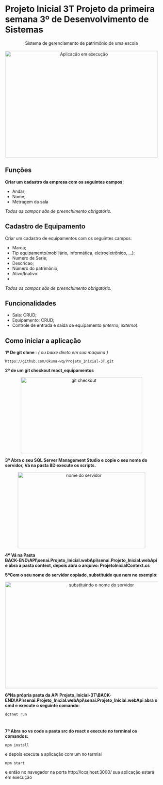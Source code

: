 
 
# Projeto Inicial 3T Projeto da primeira semana 3º de Desenvolvimento de Sistemas 

<div align=center> 
Sistema de gerenciamento de patrimônio de uma escola
</div> 

<br>

<div align=center> 
 <img   alt="Aplicação em execução" height="350" width="100%" src="https://imgur.com/6AHjsi7.gif">  
</div> 

## Funções  
**Criar um cadastro da empresa com os seguintes campos:** 
- Andar; 
- Nome; 
- Metragem da sala 

 *Todos os campos são de preenchimento obrigatório.* 

## Cadastro de Equipamento  
Criar um cadastro de equipamentos com os seguintes campos: 
- Marca; 
-  Tip equipamento(mobiliário, informática, eletroeletrônico, ...); 
- Numero de Serie;
-  Descricao; 
- Número do patrimônio; 
-  Ativo/Inativo 
- 
 *Todos os campos são de preenchimento obrigatório.*  

## Funcionalidades  
- Sala: CRUD; 
- Equipamento: CRUD;
 - Controle de entrada e saída de equipamento *(interno, externo).*
 

## Como iniciar a aplicação
**1º De git clone :** *( ou baixe direto em sua maquina )*

    https://github.com/Okuma-wq/Projeto_Inicial-3T.git 


**2º de um git checkout react_equipamentos** 
 
 
<div align=center> 
<img   alt="git checkout" height="250" width="400" src="https://imgur.com/pKX2dhX.png">  
</div> 

**3º Abra o seu SQL Server Management Studio  e copie o seu nome do servidor, Vá  na pasta BD execute os scripts.**

<div align=center> 
<img   alt="nome do servidor" height="250" width="420" src="https://imgur.com/tZrcvzw.png">  
</div> 

**4º Vá na Pasta  
BACK-END\API\senai.Projeto_Inicial.webApi\senai.Projeto_Inicial.webApi
e abra a pasta context, depois abra o arquivo: ProjetoInicialContext.cs**

**5ºCom o seu nome do servidor copiado,  substituído que nem no exemplo:**
<div align=center> 
<img   alt="substituindo o nome do servidor" height="350" width="620" src="https://imgur.com/mNikwn6.gif">  
</div> 

**6ºNa própria pasta da API Projeto_Inicial-3T\BACK-END\API\senai.Projeto_Inicial.webApi\senai.Projeto_Inicial.webApi abra o cmd e execute o seguinte comando:**

    dotnet run

 
#
**7º Abra no vs code a pasta src do react e execute no terminal os comandos:**

    npm install
e depois execute a aplicação com um no termial

    npm start

e então no navegador na porta http://localhost:3000/ sua aplicação estará em execução


